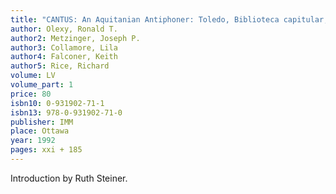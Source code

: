 ```yaml
---
title: "CANTUS: An Aquitanian Antiphoner: Toledo, Biblioteca capitular, 44.2, Printouts from an Index in Machine-Readable Form, A CANTUS Index"
author: Olexy, Ronald T.
author2: Metzinger, Joseph P.
author3: Collamore, Lila
author4: Falconer, Keith
author5: Rice, Richard
volume: LV
volume_part: 1
price: 80
isbn10: 0-931902-71-1
isbn13: 978-0-931902-71-0
publisher: IMM
place: Ottawa
year: 1992
pages: xxi + 185
---
```

Introduction by Ruth Steiner.
